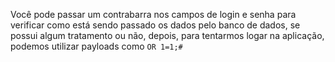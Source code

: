 Você pode passar um contrabarra nos campos de login e senha para verificar como está sendo passado os dados pelo banco de dados, se possui algum tratamento ou não, depois, para tentarmos logar na aplicação, podemos utilizar payloads como `OR 1=1;#`
